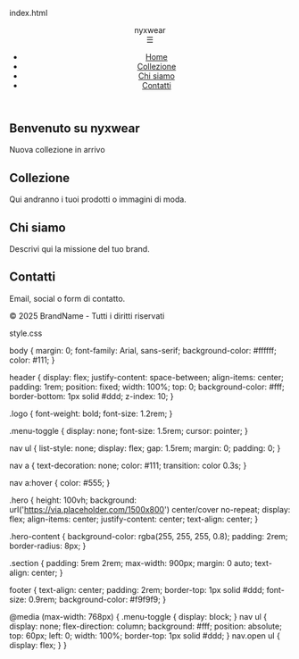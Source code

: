 index.html

<!DOCTYPE html><html lang="en">
<head>
  <meta charset="UTF-8" />
  <meta name="viewport" content="width=device-width, initial-scale=1.0" />
  <title>nyxwear</title>
  <link rel="stylesheet" href="style.css" />
</head>
<body>
  <header>
    <div class="logo">nyxwear</div>
    <div class="menu-toggle" id="menu-toggle">&#9776;</div>
    <nav id="nav">
      <ul>
        <li><a href="#home">Home</a></li>
        <li><a href="#collection">Collezione</a></li>
        <li><a href="#about">Chi siamo</a></li>
        <li><a href="#contact">Contatti</a></li>
      </ul>
    </nav>
  </header>  <section id="home" class="hero">
    <div class="hero-content">
      <h1>Benvenuto su nyxwear</h1>
      <p>Nuova collezione in arrivo</p>
    </div>
  </section>  <section id="collection" class="section">
    <h2>Collezione</h2>
    <p>Qui andranno i tuoi prodotti o immagini di moda.</p>
  </section>  <section id="about" class="section">
    <h2>Chi siamo</h2>
    <p>Descrivi qui la missione del tuo brand.</p>
  </section>  <section id="contact" class="section">
    <h2>Contatti</h2>
    <p>Email, social o form di contatto.</p>
  </section>  <footer>
    <p>&copy; 2025 BrandName - Tutti i diritti riservati</p>
  </footer>  <script>
    const toggle = document.getElementById('menu-toggle');
    const nav = document.getElementById('nav');
    toggle.addEventListener('click', () => {
      nav.classList.toggle('open');
    });
  </script></body>
</html>style.css

body { margin: 0; font-family: Arial, sans-serif; background-color: #ffffff; color: #111; }

header { display: flex; justify-content: space-between; align-items: center; padding: 1rem; position: fixed; width: 100%; top: 0; background-color: #fff; border-bottom: 1px solid #ddd; z-index: 10; }

.logo { font-weight: bold; font-size: 1.2rem; }

.menu-toggle { display: none; font-size: 1.5rem; cursor: pointer; }

nav ul { list-style: none; display: flex; gap: 1.5rem; margin: 0; padding: 0; }

nav a { text-decoration: none; color: #111; transition: color 0.3s; }

nav a:hover { color: #555; }

.hero { height: 100vh; background: url('https://via.placeholder.com/1500x800') center/cover no-repeat; display: flex; align-items: center; justify-content: center; text-align: center; }

.hero-content { background-color: rgba(255, 255, 255, 0.8); padding: 2rem; border-radius: 8px; }

.section { padding: 5rem 2rem; max-width: 900px; margin: 0 auto; text-align: center; }

footer { text-align: center; padding: 2rem; border-top: 1px solid #ddd; font-size: 0.9rem; background-color: #f9f9f9; }

@media (max-width: 768px) { .menu-toggle { display: block; } nav ul { display: none; flex-direction: column; background: #fff; position: absolute; top: 60px; left: 0; width: 100%; border-top: 1px solid #ddd; } nav.open ul { display: flex; } }
